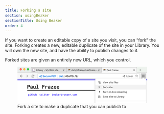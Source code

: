 ```yaml
---
title: Forking a site
section: usingBeaker
sectionTitle: Using Beaker
order: 4
---
```


If you want to create an editable copy of a site you visit, you can “fork” the site. Forking creates a new, editable duplicate of the site in your Library. You will own the new site, and have the ability to publish changes to it.

Forked sites are given an entirely new URL, which you control.

<figure>
<img src="/img/docs/tour-fork.png">
<figcaption>Fork a site to make a duplicate that you can publish to</figcaption>
</figure>